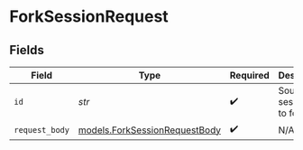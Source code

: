 # ForkSessionRequest


## Fields

| Field                                                                | Type                                                                 | Required                                                             | Description                                                          |
| -------------------------------------------------------------------- | -------------------------------------------------------------------- | -------------------------------------------------------------------- | -------------------------------------------------------------------- |
| `id`                                                                 | *str*                                                                | :heavy_check_mark:                                                   | Source session ID to fork from                                       |
| `request_body`                                                       | [models.ForkSessionRequestBody](../models/forksessionrequestbody.md) | :heavy_check_mark:                                                   | N/A                                                                  |